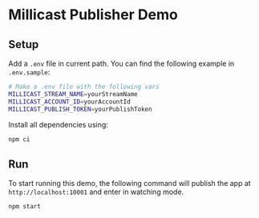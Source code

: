 # Millicast Publisher Demo

## Setup
Add a `.env` file in current path. You can find the following example in `.env.sample`:
```sh
# Make a .env file with the following vars
MILLICAST_STREAM_NAME=yourStreamName
MILLICAST_ACCOUNT_ID=yourAccountId
MILLICAST_PUBLISH_TOKEN=yourPublishToken
```

Install all dependencies using:
```sh
npm ci
```

## Run
To start running this demo, the following command will publish the app at `http://localhost:10001` and enter in watching mode.
```sh
npm start
```
